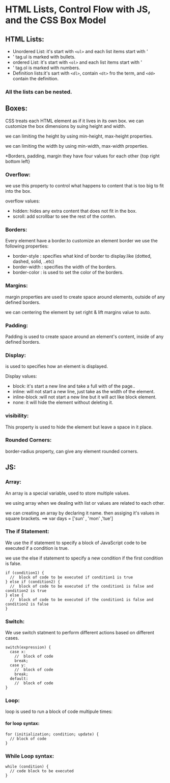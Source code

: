 # HTML Lists, Control Flow with JS, and the CSS Box Model
## HTML Lists:
* Unordered List: it's start with `<ul>` and each list items start with  '<li>' tag.ul is marked with bullets.
* ordered List: it's start with `<ol>` and each list items start with  '<li>' tag.ol is marked with numbers.
* Definition lists:it's sart with `<dl>`, contain `<dt>` fro the term, and `<dd>` contain the definition.
### All the lists can be nested.

## Boxes:
CSS treats each HTML element as if it lives in its own box. we can customize the box dimensions by suing height and width.

we can limiting the height by using min-height, max-height properties.

we can limiting the width by using min-width, max-width properties.

*Borders, padding, margin they have four values for each other {top right bottom left}

### Overflow:
we use this property to control what happens to content that is too big to fit into the box.

overflow values:
* hidden: hides any extra content that does not fit in the box.
* scroll: add scrollbar to see the rest of the conten.

### Borders:
Every element have a border.to customize an element border we use the following properties:
* border-style : specifies what kind of border to display.like (dotted, dashed, solid, ..etc)
* border-width : specifies the width of the  borders.
* border-color : is used to set the color of the  borders.
###  Margins:
margin properties are used to create space around elements, outside of any defined borders.

we can centering the element by set right & lift margins value to auto.
###  Padding:
Padding is used to create space around an element's content, inside of any defined borders.

### Display:
is used to specifies how an element is displayed. 

Display values:
* block: it's start a new line and take a full with of the page..
* inline: will not start a new line, just take as the width of the element.
* inline-block :will not start a new line but it will act like block element.
* none: it will hide the element without deleting it.

### visibility:
This property is used to hide the element but  leave a space in it place.

### Rounded Corners:
border-radius property, can give any element rounded corners.

## JS:

### Array:
An array is a special variable, used to store multiple values.

we using array when we dealing with list or values are related to each other.

we can creating an array by declaring it name. then assiging it's values in square brackets. ==> var days = ['sun' , 'mon' ,'tue']

### The if Statement:
We use the if statement to specify a block of JavaScript code to be executed if a condition is true.

we use the else if statement to specify a new condition if the first condition is false.
```
if (condition1) {
  //  block of code to be executed if condition1 is true
} else if (condition2) {
  //  block of code to be executed if the condition1 is false and condition2 is true
} else {
  //  block of code to be executed if the condition1 is false and condition2 is false
}
```
### Switch:
We use switch statment to perform different actions based on different cases.
```
switch(expression) {
  case x:
    //  block of code
    break;
  case y:
    //  block of code
    break;
  default:
    //  block of code
}
```
### Loop:
loop is used to run a block of code multipule times:
#### for loop syntax:
```
for (initialization; condition; update) {
  // block of code
}
```
### While Loop syntax:
```
while (condition) {
  // code block to be executed
}
```
